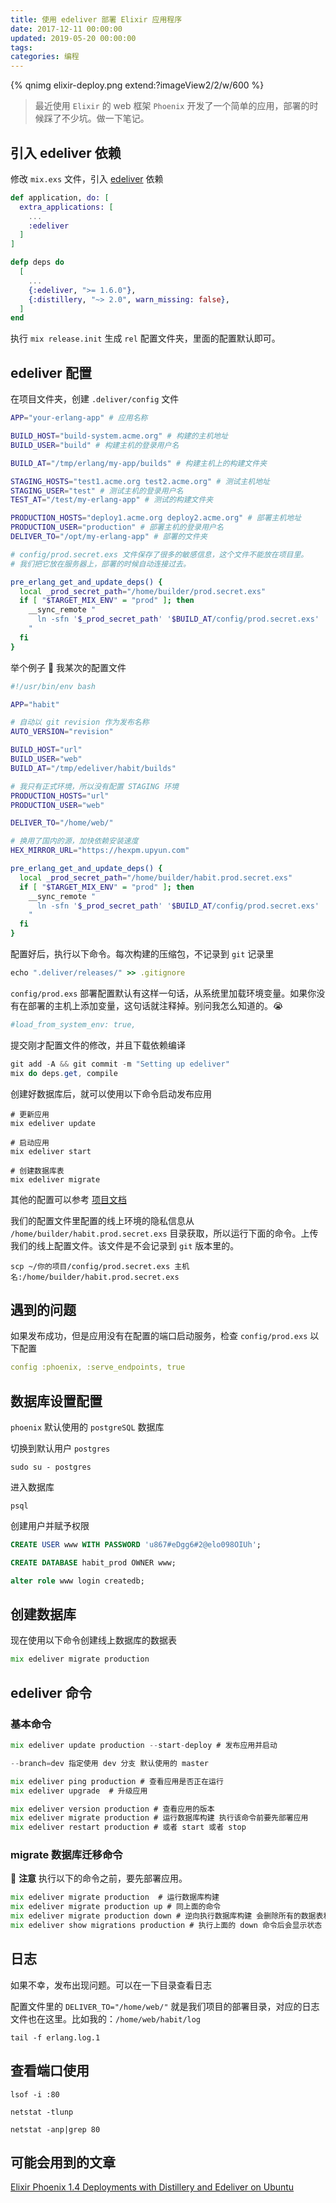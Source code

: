 ```yaml
---
title: 使用 edeliver 部署 Elixir 应用程序
date: 2017-12-11 00:00:00
updated: 2019-05-20 00:00:00
tags:
categories: 编程
---
```


{% qnimg elixir-deploy.png extend:?imageView2/2/w/600 %}

> 最近使用 `Elixir` 的 web 框架 `Phoenix` 开发了一个简单的应用，部署的时候踩了不少坑。做一下笔记。

## 引入 edeliver 依赖

修改 `mix.exs` 文件，引入 [edeliver](https://github.com/edeliver/edeliver) 依赖

```elixir
def application, do: [
  extra_applications: [
    ...
    :edeliver
  ]
]

defp deps do
  [
    ...
    {:edeliver, ">= 1.6.0"},
    {:distillery, "~> 2.0", warn_missing: false},
  ]
end
```

执行 `mix release.init` 生成 `rel` 配置文件夹，里面的配置默认即可。

## edeliver 配置

在项目文件夹，创建 `.deliver/config` 文件

```bash
APP="your-erlang-app" # 应用名称

BUILD_HOST="build-system.acme.org" # 构建的主机地址
BUILD_USER="build" # 构建主机的登录用户名

BUILD_AT="/tmp/erlang/my-app/builds" # 构建主机上的构建文件夹

STAGING_HOSTS="test1.acme.org test2.acme.org" # 测试主机地址
STAGING_USER="test" # 测试主机的登录用户名
TEST_AT="/test/my-erlang-app" # 测试的构建文件夹

PRODUCTION_HOSTS="deploy1.acme.org deploy2.acme.org" # 部署主机地址
PRODUCTION_USER="production" # 部署主机的登录用户名
DELIVER_TO="/opt/my-erlang-app" # 部署的文件夹

# config/prod.secret.exs 文件保存了很多的敏感信息，这个文件不能放在项目里。
# 我们把它放在服务器上，部署的时候自动连接过去。

pre_erlang_get_and_update_deps() {
  local _prod_secret_path="/home/builder/prod.secret.exs"
  if [ "$TARGET_MIX_ENV" = "prod" ]; then
    __sync_remote "
      ln -sfn '$_prod_secret_path' '$BUILD_AT/config/prod.secret.exs'
    "
  fi
}
```

举个例子 🌰 我某次的配置文件

```bash
#!/usr/bin/env bash

APP="habit"

# 自动以 git revision 作为发布名称
AUTO_VERSION="revision"

BUILD_HOST="url"
BUILD_USER="web"
BUILD_AT="/tmp/edeliver/habit/builds"

# 我只有正式环境，所以没有配置 STAGING 环境
PRODUCTION_HOSTS="url"
PRODUCTION_USER="web"

DELIVER_TO="/home/web/"

# 换用了国内的源，加快依赖安装速度
HEX_MIRROR_URL="https://hexpm.upyun.com" 

pre_erlang_get_and_update_deps() {
  local _prod_secret_path="/home/builder/habit.prod.secret.exs"
  if [ "$TARGET_MIX_ENV" = "prod" ]; then
    __sync_remote "
      ln -sfn '$_prod_secret_path' '$BUILD_AT/config/prod.secret.exs'
    "
  fi
}


```
配置好后，执行以下命令。每次构建的压缩包，不记录到 `git` 记录里

```ruby
echo ".deliver/releases/" >> .gitignore
```

`config/prod.exs` 部署配置默认有这样一句话，从系统里加载环境变量。如果你没有在部署的主机上添加变量，这句话就注释掉。别问我怎么知道的。😭

```yaml
#load_from_system_env: true,
```

提交刚才配置文件的修改，并且下载依赖编译

```cs
git add -A && git commit -m "Setting up edeliver"
mix do deps.get, compile
```

创建好数据库后，就可以使用以下命令启动发布应用

```shell
# 更新应用
mix edeliver update

# 启动应用
mix edeliver start

# 创建数据库表
mix edeliver migrate
```

其他的配置可以参考 [项目文档](https://github.com/edeliver/edeliver)

我们的配置文件里配置的线上环境的隐私信息从 `/home/builder/habit.prod.secret.exs` 目录获取，所以运行下面的命令。上传我们的线上配置文件。该文件是不会记录到 `git` 版本里的。

```
scp ~/你的项目/config/prod.secret.exs 主机名:/home/builder/habit.prod.secret.exs
```

## 遇到的问题

如果发布成功，但是应用没有在配置的端口启动服务，检查 `config/prod.exs` 以下配置

```yml
config :phoenix, :serve_endpoints, true
```

## 数据库设置配置

`phoenix` 默认使用的 `postgreSQL` 数据库

切换到默认用户 `postgres`

```ebnf
sudo su - postgres 
```

进入数据库

```ebnf
psql
```
创建用户并赋予权限

```sql
CREATE USER www WITH PASSWORD 'u867#eDgg6#2@elo098OIUh';

CREATE DATABASE habit_prod OWNER www;

alter role www login createdb;
```

## 创建数据库

现在使用以下命令创建线上数据库的数据表

```glsl
mix edeliver migrate production
```
## edeliver 命令

### 基本命令

```glsl
mix edeliver update production --start-deploy # 发布应用并启动

--branch=dev 指定使用 dev 分支 默认使用的 master

mix edeliver ping production # 查看应用是否正在运行
mix edeliver upgrade  # 升级应用

mix edeliver version production # 查看应用的版本
mix edeliver migrate production # 运行数据库构建 执行该命令前要先部署应用
mix edeliver restart production # 或者 start 或者 stop
```
### migrate 数据库迁移命令

🔔 **注意**  执行以下的命令之前，要先部署应用。

```glsl
mix edeliver migrate production  # 运行数据库构建
mix edeliver migrate production up # 同上面的命令
mix edeliver migrate production down # 逆向执行数据库构建 会删除所有的数据表和数据
mix edeliver show migrations production # 执行上面的 down 命令后会显示状态
```

## 日志

如果不幸，发布出现问题。可以在一下目录查看日志

配置文件里的 `DELIVER_TO="/home/web/"` 就是我们项目的部署目录，对应的日志文件也在这里。比如我的：`/home/web/habit/log`

```
tail -f erlang.log.1
```

## 查看端口使用

```shell
lsof -i :80
```

```shell
netstat -tlunp
```

```shell
netstat -anp|grep 80
```

## 可能会用到的文章

[Elixir Phoenix 1.4 Deployments with Distillery and Edeliver on Ubuntu](https://devato.com/automate-elixir-phoenix-1-4-deployment-with-distillery-and-edeliver-on-ubuntu/)

